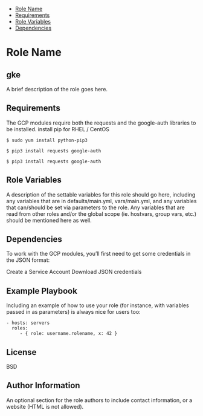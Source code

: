 - [Role Name](#Role-Name)
- [Requirements](#Requirements)
- [Role Variables](#Role-Variables)
- [Dependencies](#Dependencies)

Role Name
=========
## gke

A brief description of the role goes here.

Requirements
------------
The GCP modules require both the requests and the google-auth libraries to be installed.
install pip for RHEL / CentOS
``` 
$ sudo yum install python-pip3 
```
``` 
$ pip3 install requests google-auth 
```
``` 
$ pip3 install requests google-auth 
```

Role Variables
--------------

A description of the settable variables for this role should go here, including any variables that are in defaults/main.yml, vars/main.yml, and any variables that can/should be set via parameters to the role. Any variables that are read from other roles and/or the global scope (ie. hostvars, group vars, etc.) should be mentioned here as well.

Dependencies
------------
To work with the GCP modules, you’ll first need to get some credentials in the JSON format:

Create a Service Account
Download JSON credentials


Example Playbook
----------------

Including an example of how to use your role (for instance, with variables passed in as parameters) is always nice for users too:

    - hosts: servers
      roles:
         - { role: username.rolename, x: 42 }

License
-------

BSD

Author Information
------------------

An optional section for the role authors to include contact information, or a website (HTML is not allowed).
